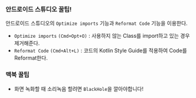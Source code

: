 ### 안드로이드 스튜디오 꿀팁!

안드로이드 스튜디오의 `Optimize imports` 기능과 `Reformat Code` 기능을 이용한다.

- `Optimize imports` `(Cmd+Opt+O)` : 사용하지 않는 Class를 import하고 있는 경우 제거해준다.
- `Reformat Code` `(Cmd+Alt+L)` : 코드의 Kotlin Style Guide를 적용하여 Code를 Reformat한다.

### 맥북 꿀팁

- 화면 녹화할 때 소리녹음 할려면 `BlackHole`을 깔아야합니다!

